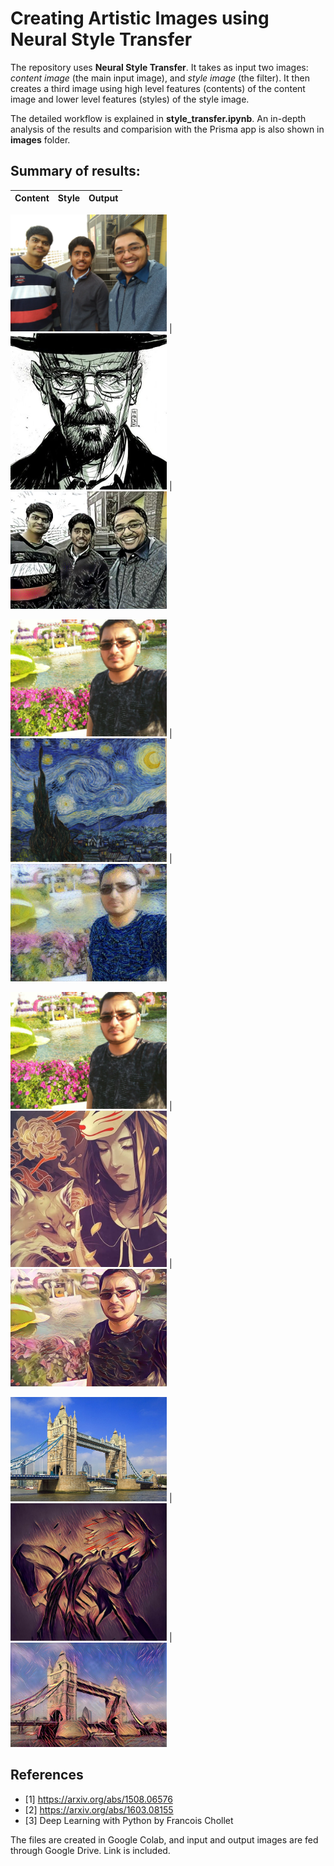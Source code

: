# Creating Artistic Images using Neural Style Transfer

  The repository uses **Neural Style Transfer**. It takes as input two images: *content image* (the main input image), and *style image* (the filter). It then creates a third image using high level features (contents) of the content image and lower level features (styles) of the style image. 
  
  The detailed workflow is explained in **style_transfer.ipynb**. An in-depth analysis of the results and comparision with the Prisma app is also shown in **images** folder.
  
## Summary of results:
  
Content | Style | Output
------- | ----- | ------

<img src="https://github.com/raahatg21/Creating-Artistic-Images/blob/master/images/original/original_2.jpg" width="250"> | <img src="https://github.com/raahatg21/Creating-Artistic-Images/blob/master/images/styles/heisenberg.jpg" width="250"> | <img src="https://github.com/raahatg21/Creating-Artistic-Images/blob/master/images/created-by-this/heisenberg_2.jpg" width="250">

<img src="https://github.com/raahatg21/Creating-Artistic-Images/blob/master/images/original/original_1.jpg" width="250"> | <img src="https://github.com/raahatg21/Creating-Artistic-Images/blob/master/images/styles/starry-night.jpg" width="250"> | <img src="https://github.com/raahatg21/Creating-Artistic-Images/blob/master/images/created-by-this/starry-night_1.jpg" width="250">
  
<img src="https://github.com/raahatg21/Creating-Artistic-Images/blob/master/images/original/original_1.jpg" width="250"> | <img src="https://github.com/raahatg21/Creating-Artistic-Images/blob/master/images/styles/mononoke.jpg" width="250"> | <img src="https://github.com/raahatg21/Creating-Artistic-Images/blob/master/images/created-by-this/mononoke_1.jpg" width="250">
  
<img src="https://github.com/raahatg21/Creating-Artistic-Images/blob/master/images/original/original_4.jpg" width="250"> | <img src="https://github.com/raahatg21/Creating-Artistic-Images/blob/master/images/styles/style-6.jpg" width="250"> | <img src="https://github.com/raahatg21/Creating-Artistic-Images/blob/master/images/created-by-this/style-6_4.jpg" width="250">  


## References

- [1] https://arxiv.org/abs/1508.06576
- [2] https://arxiv.org/abs/1603.08155
- [3] Deep Learning with Python by Francois Chollet
  
The files are created in Google Colab, and input and output images are fed through Google Drive. Link is included.
